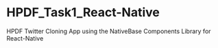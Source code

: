 # HPDF_Task1_React-Native
HPDF Twitter Cloning App using the NativeBase Components Library for React-Native
